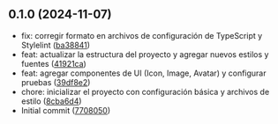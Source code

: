

## 0.1.0 (2024-11-07)

* fix: corregir formato en archivos de configuración de TypeScript y Stylelint ([ba38841](https://github.com/jceballosdev/personal-finance-app/commit/ba38841))
* feat: actualizar la estructura del proyecto y agregar nuevos estilos y fuentes ([41921ca](https://github.com/jceballosdev/personal-finance-app/commit/41921ca))
* feat: agregar componentes de UI (Icon, Image, Avatar) y configurar pruebas ([39df8e2](https://github.com/jceballosdev/personal-finance-app/commit/39df8e2))
* chore: inicializar el proyecto con configuración básica y archivos de estilo ([8cba6d4](https://github.com/jceballosdev/personal-finance-app/commit/8cba6d4))
* Initial commit ([7708050](https://github.com/jceballosdev/personal-finance-app/commit/7708050))
